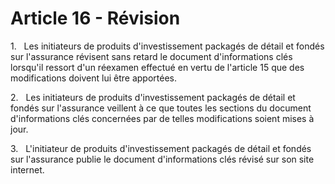 # Article 16 - Révision


1.   Les initiateurs de produits d'investissement packagés de détail et fondés sur l'assurance révisent sans retard le document d'informations clés lorsqu'il ressort d'un réexamen effectué en vertu de l'article 15 que des modifications doivent lui être apportées.

2.   Les initiateurs de produits d'investissement packagés de détail et fondés sur l'assurance veillent à ce que toutes les sections du document d'informations clés concernées par de telles modifications soient mises à jour.

3.   L'initiateur de produits d'investissement packagés de détail et fondés sur l'assurance publie le document d'informations clés révisé sur son site internet.
